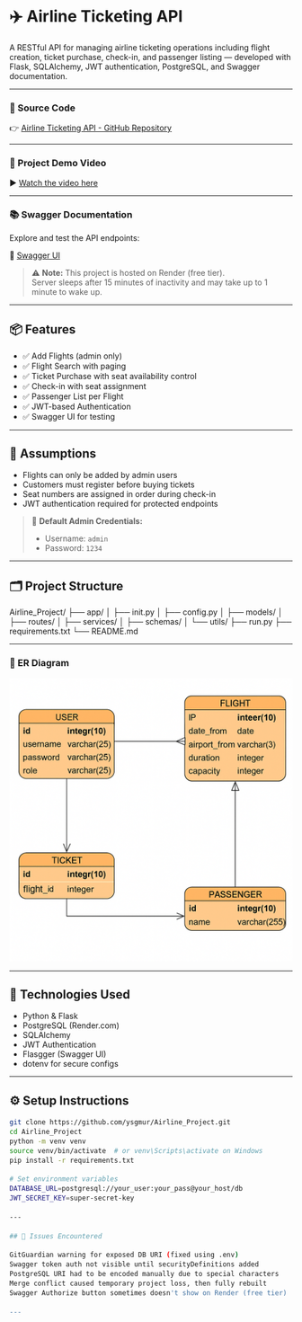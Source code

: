 # ✈️ Airline Ticketing API

A RESTful API for managing airline ticketing operations including flight creation, ticket purchase, check-in, and passenger listing — developed with Flask, SQLAlchemy, JWT authentication, PostgreSQL, and Swagger documentation.

---

### 🔗 Source Code

👉 [Airline Ticketing API - GitHub Repository](https://github.com/ysgmur/Airline_Project)

---

### 🎥 Project Demo Video

▶️ [Watch the video here](https://drive.google.com/file/d/1AlxHvJsv9N3yzEX0g-ZWJBOIb8_LIwVS/view?usp=sharing)

---

### 📚 Swagger Documentation

Explore and test the API endpoints:

🔗 [Swagger UI](https://airline-project-227h.onrender.com/apidocs/#/)

> ⚠️ **Note:** This project is hosted on Render (free tier).  
> Server sleeps after 15 minutes of inactivity and may take up to 1 minute to wake up.

---

## 📦 Features

- ✅ Add Flights (admin only)
- ✅ Flight Search with paging
- ✅ Ticket Purchase with seat availability control
- ✅ Check-in with seat assignment
- ✅ Passenger List per Flight
- ✅ JWT-based Authentication
- ✅ Swagger UI for testing

---

## 🧠 Assumptions

- Flights can only be added by admin users  
- Customers must register before buying tickets  
- Seat numbers are assigned in order during check-in  
- JWT authentication required for protected endpoints  

> 🔐 **Default Admin Credentials:**
> - Username: `admin`
> - Password: `1234`

---

## 🗂️ Project Structure

Airline_Project/ ├── app/ │ ├── init.py │ ├── config.py │ ├── models/ │ ├── routes/ │ ├── services/ │ ├── schemas/ │ └── utils/ ├── run.py ├── requirements.txt └── README.md

---

### 📌 ER Diagram

![ER Diagram](https://github.com/ysgmur/Airline_Project/blob/main/ER_Diagram/ER%20Diagram.png?raw=true)

---

## 🧪 Technologies Used

- Python & Flask  
- PostgreSQL (Render.com)  
- SQLAlchemy  
- JWT Authentication  
- Flasgger (Swagger UI)  
- dotenv for secure configs  

---

## ⚙️ Setup Instructions

```bash
git clone https://github.com/ysgmur/Airline_Project.git
cd Airline_Project
python -m venv venv
source venv/bin/activate  # or venv\Scripts\activate on Windows
pip install -r requirements.txt

# Set environment variables
DATABASE_URL=postgresql://your_user:your_pass@your_host/db
JWT_SECRET_KEY=super-secret-key

---

## 🐞 Issues Encountered

GitGuardian warning for exposed DB URI (fixed using .env)
Swagger token auth not visible until securityDefinitions added
PostgreSQL URI had to be encoded manually due to special characters
Merge conflict caused temporary project loss, then fully rebuilt
Swagger Authorize button sometimes doesn't show on Render (free tier)

---




